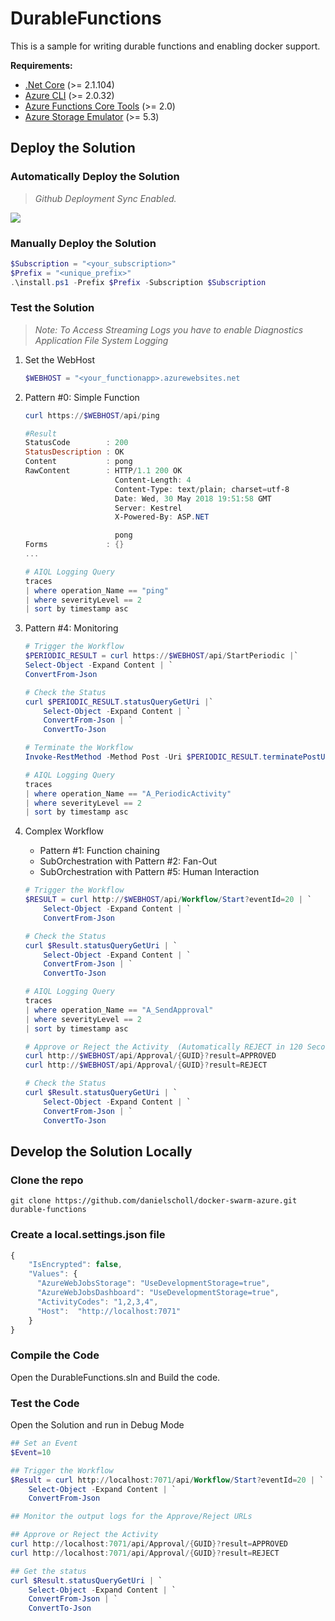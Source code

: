 # DurableFunctions

This is a sample for writing durable functions  and enabling docker support.

__Requirements:__

- [.Net Core](https://www.microsoft.com/net/download/windows)  (>= 2.1.104)
- [Azure CLI](https://docs.microsoft.com/en-us/cli/azure/install-azure-cli?view=azure-cli-latest) (>= 2.0.32)
- [Azure Functions Core Tools](https://github.com/Azure/azure-functions-core-tools) (>= 2.0)
- [Azure Storage Emulator](https://docs.microsoft.com/en-us/azure/storage/common/storage-use-emulator) (>= 5.3)


## Deploy the Solution

### Automatically Deploy the Solution
> _Github Deployment Sync Enabled._

<a href="https://portal.azure.com/#create/Microsoft.Template/uri/https%3A%2F%2Fraw.githubusercontent.com%2Fdanielscholl%2Fazure-durablefunctions%2Fmaster%2Fazuredeploy.json" target="_blank">
    <img src="http://azuredeploy.net/deploybutton.png"/>
</a>

### Manually Deploy the Solution
```powershell
$Subscription = "<your_subscription>"
$Prefix = "<unique_prefix>"
.\install.ps1 -Prefix $Prefix -Subscription $Subscription
```

### Test the Solution

> _Note: To Access Streaming Logs you have to enable Diagnostics Application File System Logging_

1. Set the WebHost 
    ```powershell
    $WEBHOST = "<your_functionapp>.azurewebsites.net
    ```

1. Pattern #0:  Simple Function
    ```powershell
    curl https://$WEBHOST/api/ping

    #Result
    StatusCode        : 200
    StatusDescription : OK
    Content           : pong
    RawContent        : HTTP/1.1 200 OK
                        Content-Length: 4
                        Content-Type: text/plain; charset=utf-8
                        Date: Wed, 30 May 2018 19:51:58 GMT
                        Server: Kestrel
                        X-Powered-By: ASP.NET

                        pong
    Forms             : {}
    ...

    # AIQL Logging Query
    traces
    | where operation_Name == "ping" 
    | where severityLevel == 2
    | sort by timestamp asc 
    ```

1.  Pattern #4: Monitoring
    ```powershell
    # Trigger the Workflow
    $PERIODIC_RESULT = curl https://$WEBHOST/api/StartPeriodic |`
    Select-Object -Expand Content | `
    ConvertFrom-Json

    # Check the Status
    curl $PERIODIC_RESULT.statusQueryGetUri |`
        Select-Object -Expand Content | `
        ConvertFrom-Json | `
        ConvertTo-Json

    # Terminate the Workflow
    Invoke-RestMethod -Method Post -Uri $PERIODIC_RESULT.terminatePostUri

    # AIQL Logging Query
    traces
    | where operation_Name == "A_PeriodicActivity" 
    | where severityLevel == 2
    | sort by timestamp asc 
    ```

1.  Complex Workflow
    - Pattern #1: Function chaining
    - SubOrchestration with Pattern #2: Fan-Out
    - SubOrchestration with Pattern #5: Human Interaction
    ```powershell
    # Trigger the Workflow
    $RESULT = curl http://$WEBHOST/api/Workflow/Start?eventId=20 | `
        Select-Object -Expand Content | `
        ConvertFrom-Json

    # Check the Status
    curl $Result.statusQueryGetUri | `
        Select-Object -Expand Content | `
        ConvertFrom-Json | `
        ConvertTo-Json

    # AIQL Logging Query
    traces
    | where operation_Name == "A_SendApproval"
    | where severityLevel == 2
    | sort by timestamp asc 

    # Approve or Reject the Activity  (Automatically REJECT in 120 Seconds)
    curl http://$WEBHOST/api/Approval/{GUID}?result=APPROVED
    curl http://$WEBHOST/api/Approval/{GUID}?result=REJECT

    # Check the Status
    curl $Result.statusQueryGetUri | `
        Select-Object -Expand Content | `
        ConvertFrom-Json | `
        ConvertTo-Json
    ```

## Develop the Solution Locally
### Clone the repo

`git clone https://github.com/danielscholl/docker-swarm-azure.git durable-functions`


### Create a local.settings.json file

```javascript
{
    "IsEncrypted": false,
    "Values": {
      "AzureWebJobsStorage": "UseDevelopmentStorage=true",
      "AzureWebJobsDashboard": "UseDevelopmentStorage=true",
      "ActivityCodes": "1,2,3,4",
      "Host":  "http://localhost:7071"
    }
}
```
### Compile the Code

Open the DurableFunctions.sln and Build the code.


### Test the Code

Open the Solution and run in Debug Mode

```powershell
## Set an Event
$Event=10

## Trigger the Workflow
$Result = curl http://localhost:7071/api/Workflow/Start?eventId=20 | `
    Select-Object -Expand Content | `
    ConvertFrom-Json

## Monitor the output logs for the Approve/Reject URLs

## Approve or Reject the Activity
curl http://localhost:7071/api/Approval/{GUID}?result=APPROVED
curl http://localhost:7071/api/Approval/{GUID}?result=REJECT

## Get the status
curl $Result.statusQueryGetUri | `
    Select-Object -Expand Content | `
    ConvertFrom-Json | `
    ConvertTo-Json
```